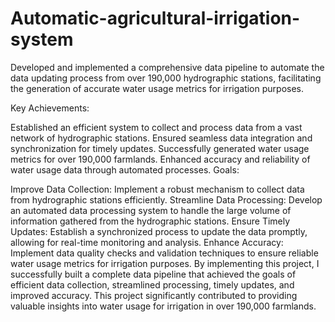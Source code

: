 # Automatic-agricultural-irrigation-system

Developed and implemented a comprehensive data pipeline to automate the data updating process from over 190,000 hydrographic stations, facilitating the generation of accurate water usage metrics for irrigation purposes.

Key Achievements:

Established an efficient system to collect and process data from a vast network of hydrographic stations.
Ensured seamless data integration and synchronization for timely updates.
Successfully generated water usage metrics for over 190,000 farmlands.
Enhanced accuracy and reliability of water usage data through automated processes.
Goals:

Improve Data Collection: Implement a robust mechanism to collect data from hydrographic stations efficiently.
Streamline Data Processing: Develop an automated data processing system to handle the large volume of information gathered from the hydrographic stations.
Ensure Timely Updates: Establish a synchronized process to update the data promptly, allowing for real-time monitoring and analysis.
Enhance Accuracy: Implement data quality checks and validation techniques to ensure reliable water usage metrics for irrigation purposes.
By implementing this project, I successfully built a complete data pipeline that achieved the goals of efficient data collection, streamlined processing, timely updates, and improved accuracy. This project significantly contributed to providing valuable insights into water usage for irrigation in over 190,000 farmlands.




